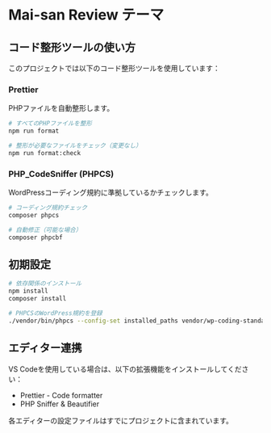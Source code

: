 # Mai-san Review テーマ

## コード整形ツールの使い方

このプロジェクトでは以下のコード整形ツールを使用しています：

### Prettier

PHPファイルを自動整形します。

```bash
# すべてのPHPファイルを整形
npm run format

# 整形が必要なファイルをチェック（変更なし）
npm run format:check
```

### PHP_CodeSniffer (PHPCS)

WordPressコーディング規約に準拠しているかチェックします。

```bash
# コーディング規約チェック
composer phpcs

# 自動修正（可能な場合）
composer phpcbf
```

## 初期設定

```bash
# 依存関係のインストール
npm install
composer install

# PHPCSのWordPress規約を登録
./vendor/bin/phpcs --config-set installed_paths vendor/wp-coding-standards/wpcs
```

## エディター連携

VS Codeを使用している場合は、以下の拡張機能をインストールしてください：

- Prettier - Code formatter
- PHP Sniffer & Beautifier

各エディターの設定ファイルはすでにプロジェクトに含まれています。
